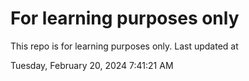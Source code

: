 # For learning purposes only
This repo is for learning purposes only.
Last updated at

Tuesday, February 20, 2024 7:41:21 AM

